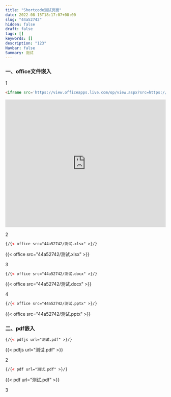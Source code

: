 ```yaml
---
title: "Shortcode测试页面"
date: 2022-08-15T18:17:07+08:00
slug: "44a52742"
hidden: false
draft: false
tags: []
keywords: []
description: "123"
Navbar: false
Summary: 测试
---
```


### 一、office文件嵌入

1

```html
<iframe src='https://view.officeapps.live.com/op/view.aspx?src=https://zozo.sswin.site/posts/44a52742/测试.xlsx' scrolling="no" width="100%" height="400px" frameborder="no" framespacing="0" allowfullscreen="true"> </iframe>
```



<iframe src='https://view.officeapps.live.com/op/view.aspx?src=https://zozo.sswin.site/posts/44a52742/测试.xlsx' scrolling="no" width="100%" height="400px" frameborder="no" framespacing="0" allowfullscreen="true"> </iframe>



2

```html
{/{< office src="44a52742/测试.xlsx" >}/}
```

{{< office src="44a52742/测试.xlsx" >}}

3

```html
{/{< office src="44a52742/测试.docx" >}/}
```

{{< office src="44a52742/测试.docx" >}}

4

```html
{/{< office src="44a52742/测试.pptx" >}/}
```

{{< office src="44a52742/测试.pptx" >}}



### 二、pdf嵌入

```html
{/{< pdfjs url="测试.pdf" >}/}
```

{{< pdfjs url="测试.pdf" >}}

2

```html
{/{< pdf url="测试.pdf" >}/}
```

{{< pdf url="测试.pdf" >}}

3

